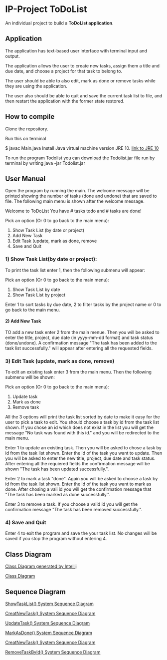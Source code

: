 # IP-Project ToDoList
An individual project to build a **ToDoList application**. 

## Application
The application has text-based user interface with terminal input and output.

The application allows the user to create new tasks, assign them a title and due date, and choose a project for that task to belong to.


The user should be able to also edit, mark as done or remove tasks while they are using the application.


The user also should be able to quit and save the current task list to file, and then
restart the application with the former state restored.

## How to compile

Clone the repository. 

Run this on terminal

$ javac Main.java
Install Java virtual machine version JRE 10. [link to JRE 10](https://www.oracle.com/technetwork/java/javase/downloads/jre10-downloads-4417026.html)

To run the program Todolist you can download the [Todolist.jar](https://github.com/FatemehEngqvist/IP-Project/blob/master/out/artifacts/Todolist.jar) file run by terminal by writing java -jar Todolist.jar

## User Manual
Open the program by running the main. The welcome message will be printed showing the number of tasks (done and undone) that are saved to file. The following main menu is shown after the welcome message.

Welcome to ToDoList
You have # tasks todo and # tasks are done!

Pick an option (Or 0 to go back to the main menu): 
  1) Show Task List (by date or project)
  2) Add New Task
  3) Edit Task (update, mark as done, remove
  4) Save and Quit


### 1) Show Task List(by date or project): 

To print the task list enter 1, then the following submenu will appear:

Pick an option (Or 0 to go back to the main menu): 
  1) Show Task List by date
  2) Show Task List by project


Enter 1 to sort tasks by due date, 2 to filter tasks by the project name or 0 to go back to the main menu. 

#### 2) Add New Task

TO add a new task enter 2 from the main menue. Then you will be asked to enter the title, project, due date (in yyyy-mm-dd format) and task status (done/undone). A confirmation message "The task has been added to the task list successfully." will appear after entering all the requested fields.

### 3) Edit Task (update, mark as done, remove)

To edit an existing task enter 3 from the main menu. Then the following submenu will be shown:

Pick an option (Or 0 to go back to the main menu): 
  1) Update task
  2) Mark as done
  3) Remove task


All the 3 options will print the task list sorted by date to make it easy for the user to pick a task to edit. You should choose a task by id from the task list shown. If you chose an id which does not exist in the list you will get the message "No task was found with this id." and you will be redirected to the main menu.

Enter 1 to update an existing task. Then you will be asked to chose a task by id from the task list shown. Enter the id of the task you want to update. Then you will be asked to enter the new title, project, due date and task status. After entering all the requiered fields the confirmation message will be shown "The task has been updated successfully.".

Enter 2 to mark a task "done". Again you will be asked to choose a task by id from the task list shown. Enter the id of the task you want to mark as done. After chosing a vali id you will get the confirmation message that "The task has been marked as done successfully.". 

Enter 3 to remove a task. If you choose a valid id you will get the confirmation message "The task has been removed successfully.".

### 4) Save and Quit

Enter 4 to exit the program and save the your task list. No changes will be saved if you stop the program without entering 4.

## Class Diagram

[Class Diagram generated by Intellij](https://github.com/FatemehEngqvist/IP-Project/blob/master/Diagrams/Class%20Diagram%20Generated%20by%20Intellij.png?raw=true)

[Class Diagram](https://github.com/FatemehEngqvist/IP-Project/blob/master/Diagrams/Untitled%20Diagram.jpg?raw=true)


## Sequence Diagram

[ShowTaskList() System Sequence Diagram](https://github.com/FatemehEngqvist/IP-Project/blob/master/Diagrams/ShowTaskList%20System%20Sequence%20Diagram.png?raw=true)

[CreatNewTask() System Sequence Diagram](https://github.com/FatemehEngqvist/IP-Project/blob/master/Diagrams/CreatNewTask%20System%20Sequence%20Diagram.png?raw=true)

[UpdateTask() System Sequence Diagram](https://github.com/FatemehEngqvist/IP-Project/blob/master/Diagrams/UpdateTask%20System%20Sequence%20Diagram.png?raw=true)

[MarkAsDone() System Sequence Diagram](https://github.com/FatemehEngqvist/IP-Project/blob/master/Diagrams/MarkAsDone%20System%20Sequence%20Diagram.png?raw=true)

[CreatNewTask() System Sequence Diagram](https://github.com/FatemehEngqvist/IP-Project/blob/master/Diagrams/MarkAsDone%20System%20Sequence%20Diagram.png?raw=true)

[RemoveTaskById() System Sequence Diagram](https://github.com/FatemehEngqvist/IP-Project/blob/master/Diagrams/RemoveTaskById%20System%20Sequence%20Diagram.png?raw=true)







